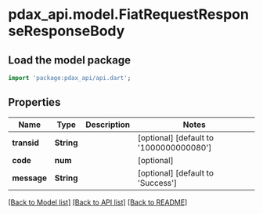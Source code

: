 # pdax_api.model.FiatRequestResponseResponseBody

## Load the model package
```dart
import 'package:pdax_api/api.dart';
```

## Properties
Name | Type | Description | Notes
------------ | ------------- | ------------- | -------------
**transid** | **String** |  | [optional] [default to '1000000000080']
**code** | **num** |  | [optional] 
**message** | **String** |  | [optional] [default to 'Success']

[[Back to Model list]](../README.md#documentation-for-models) [[Back to API list]](../README.md#documentation-for-api-endpoints) [[Back to README]](../README.md)


